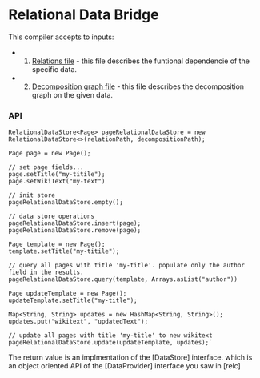 Relational Data Bridge
=======================

This compiler accepts to inputs:

* 1. [Relations file](src/test/resources/org/sadnatau/data/relation.txt) - this file describes the funtional dependencie of the specific data.
* 2. [Decomposition graph file](src/test/resources/org/sadnatau/data/decompositions.txt) - this file describes the decomposition graph on the given data.

### API ###

    RelationalDataStore<Page> pageRelationalDataStore = new RelationalDataStore<>(relationPath, decompositionPath);
    
    Page page = new Page();
    
    // set page fields...
    page.setTitle("my-titile");
    page.setWikiText("my-text")
    
    // init store
    pageRelationalDataStore.empty();
    
    // data store operations
    pageRelationalDataStore.insert(page);
    pageRelationalDataStore.remove(page);
    
    Page template = new Page();
    template.setTitle("my-titile");
    
    // query all pages with title 'my-title'. populate only the author field in the results.
    pageRelationalDataStore.query(template, Arrays.asList("author"))
    
    Page updateTemplate = new Page();
    updateTemplate.setTitle("my-title");
    
    Map<String, String> updates = new HashMap<String, String>();
    updates.put("wikitext", "updatedText");
    
    // update all pages with title 'my-title' to new wikitext
    pageRelationalDataStore.update(updateTemplate, updates);`
    

The return value is an implmentation of the [DataStore] interface. which is an object oriented API of the [DataProvider] interface you saw in [relc]
    
    



